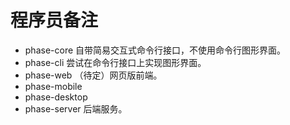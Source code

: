 # 程序员备注

- phase-core 自带简易交互式命令行接口，不使用命令行图形界面。
- phase-cli 尝试在命令行接口上实现图形界面。
- phase-web （待定）网页版前端。
- phase-mobile
- phase-desktop
- phase-server 后端服务。
